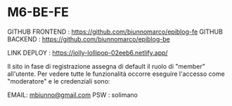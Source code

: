 # M6-BE-FE


GITHUB FRONTEND : https://github.com/biunnomarco/epiblog-fe
GITHUB BACKEND  : https://github.com/biunnomarco/epiblog-be

LINK DEPLOY : https://jolly-lollipop-02eeb6.netlify.app/


Il sito in fase di registrazione assegna di default il ruolo di "member" all'utente.
Per vedere tutte le funzionalità occorre eseguire l'accesso come "moderatore" e le credenziali sono: 

EMAIL: mbiunno@gmail.com
PSW  : solimano
